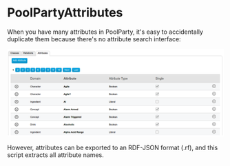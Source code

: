 # PoolPartyAttributes

When you have many attributes in PoolParty, it's easy to accidentally duplicate them because there's no attribute search interface:

![](ppatts.png)

However, attributes can be exported to an RDF-JSON format (.rf), and this script extracts all attribute names.
